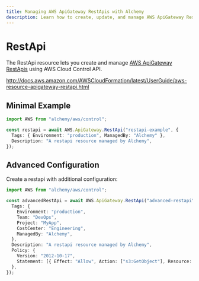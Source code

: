 ```yaml
---
title: Managing AWS ApiGateway RestApis with Alchemy
description: Learn how to create, update, and manage AWS ApiGateway RestApis using Alchemy Cloud Control.
---
```


# RestApi

The RestApi resource lets you create and manage [AWS ApiGateway RestApis](https://docs.aws.amazon.com/apigateway/latest/userguide/) using AWS Cloud Control API.

http://docs.aws.amazon.com/AWSCloudFormation/latest/UserGuide/aws-resource-apigateway-restapi.html

## Minimal Example

```ts
import AWS from "alchemy/aws/control";

const restapi = await AWS.ApiGateway.RestApi("restapi-example", {
  Tags: { Environment: "production", ManagedBy: "Alchemy" },
  Description: "A restapi resource managed by Alchemy",
});
```

## Advanced Configuration

Create a restapi with additional configuration:

```ts
import AWS from "alchemy/aws/control";

const advancedRestApi = await AWS.ApiGateway.RestApi("advanced-restapi", {
  Tags: {
    Environment: "production",
    Team: "DevOps",
    Project: "MyApp",
    CostCenter: "Engineering",
    ManagedBy: "Alchemy",
  },
  Description: "A restapi resource managed by Alchemy",
  Policy: {
    Version: "2012-10-17",
    Statement: [{ Effect: "Allow", Action: ["s3:GetObject"], Resource: "*" }],
  },
});
```

